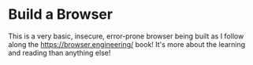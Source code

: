 Build a Browser
===============

This is a very basic, insecure, error-prone browser being built as I follow along the https://browser.engineering/ book! It's more about the learning and reading than anything else!